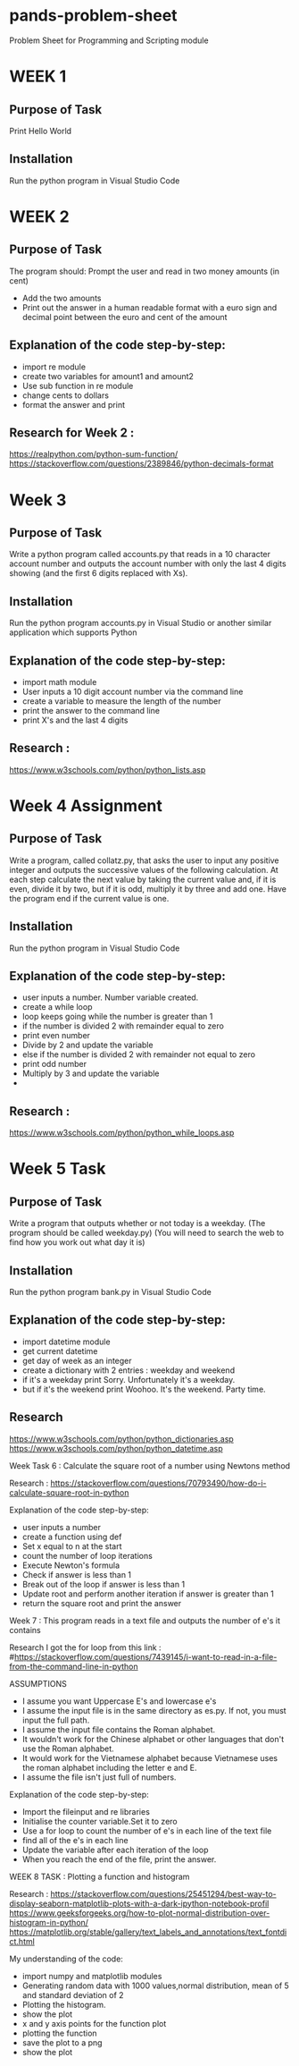 # pands-problem-sheet
Problem Sheet for Programming and Scripting module

# WEEK 1 
## Purpose of Task
Print Hello World

## Installation
Run the python program in Visual Studio Code 

# WEEK 2 
## Purpose of Task
The program should:
Prompt the user and read in two money amounts (in cent)
- Add the two amounts
- Print out the answer in a human readable format with a euro sign and decimal point between the euro and cent of the amount 

## Explanation of the code step-by-step:
- import re module
- create two variables for amount1 and amount2
- Use sub function in re module
- change cents to dollars
- format the answer and print

## Research for Week 2 : 
https://realpython.com/python-sum-function/
https://stackoverflow.com/questions/2389846/python-decimals-format

# Week 3
## Purpose of Task
Write a python program called accounts.py that reads in a 10 character account number and outputs the account number with only the last 4 digits showing (and the first 6 digits replaced with Xs).

## Installation
Run the python program accounts.py in Visual Studio or another similar application which supports Python

## Explanation of the code step-by-step:
- import math module
- User inputs a 10 digit account number via the command line  
- create a variable to measure the length of the number
- print the answer to the command line
- print X's and the last 4 digits

## Research : 
https://www.w3schools.com/python/python_lists.asp

# Week 4 Assignment
## Purpose of Task
Write a program, called collatz.py, that asks the user to input any positive integer and outputs the successive values of the following calculation.
At each step calculate the next value by taking the current value and, if it is even, divide it by two, but if it is odd, multiply it by three and add one.
Have the program end if the current value is one.

## Installation
Run the python program in Visual Studio Code

## Explanation of the code step-by-step:
- user inputs a number. Number variable created.
- create a while loop
- loop keeps going while the number is greater than 1
- if the number is divided 2 with remainder equal to zero
- print even number
- Divide by 2 and update the variable 
- else if the number is divided 2 with remainder not equal to zero
- print odd number 
- Multiply by 3 and update the variable
- 
## Research : 
https://www.w3schools.com/python/python_while_loops.asp

# Week 5 Task
## Purpose of Task
Write a program that outputs whether or not today is a weekday. (The program should be called weekday.py)
(You will need to search the web to find how you work out what day it is)

## Installation
Run the python program bank.py in Visual Studio Code

## Explanation of the code step-by-step:
- import datetime module
- get current datetime
- get day of week as an integer
- create a dictionary with 2 entries : weekday and weekend
- if it's a weekday
    print Sorry. Unfortunately it's a weekday.
- but if it's the weekend
    print Woohoo. It's the weekend. Party time.

## Research
https://www.w3schools.com/python/python_dictionaries.asp
https://www.w3schools.com/python/python_datetime.asp

Week Task 6 : Calculate the square root of a number using Newtons method 
 
Research : https://stackoverflow.com/questions/70793490/how-do-i-calculate-square-root-in-python

Explanation of the code step-by-step:
- user inputs a number
- create a function using def 
- Set x equal to n at the start
- count the number of loop iterations     
- Execute Newton's formula        
- Check if answer is less than 1
- Break out of the loop if answer is less than 1
- Update root and perform another iteration if answer is greater than 1          
- return the square root and print the answer


Week 7 : This program reads in a text file and outputs the number of e's it contains

Research
I got the for loop from this link :
#https://stackoverflow.com/questions/7439145/i-want-to-read-in-a-file-from-the-command-line-in-python

ASSUMPTIONS
- I assume you want Uppercase E's and lowercase e's
- I assume the input file is in the same directory as es.py. If not, you must input the full path.
- I assume the input file contains the Roman alphabet. 
- It wouldn't work for the Chinese alphabet or other languages that don't use the Roman alphabet.
- It would work for the Vietnamese alphabet because Vietnamese uses the roman alphabet including the letter e and E.
- I assume the file isn't just full of numbers.  

Explanation of the code step-by-step:
- Import the fileinput and re libraries
- Initialise the counter variable.Set it to zero
- Use a for loop to count the number of e's in each line of the text file
- find all of the e's in each line
- Update the variable after each iteration of the loop
- When you reach the end of the file, print the answer.

WEEK 8 TASK : Plotting a function and histogram

Research :
https://stackoverflow.com/questions/25451294/best-way-to-display-seaborn-matplotlib-plots-with-a-dark-ipython-notebook-profil
https://www.geeksforgeeks.org/how-to-plot-normal-distribution-over-histogram-in-python/
https://matplotlib.org/stable/gallery/text_labels_and_annotations/text_fontdict.html

My understanding of the code:
- import numpy and matplotlib modules
- Generating random data with  1000 values,normal distribution, mean of 5 and standard deviation of 2   
- Plotting the histogram.
- show the plot  
- x and y axis points for the function plot
- plotting the function
- save the plot to a png
- show the plot
